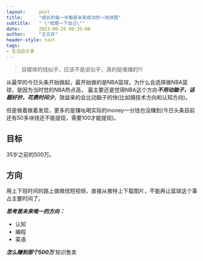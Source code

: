 ```yaml
---
layout:     post
title:      "成长的每一步都是未来成功的一块拼图"
subtitle:   " \"梳理一下自己\""
date:       2023-06-29 09:35:00
author:     "王元存"
header-style: text
tags:
- 生活启示录
---
```

> 自媒体的钱似乎，应该不是说似乎，真的挺难赚的!!!

从最早的今日头条开始做起，最开始做的是NBA篮球，为什么会选择做NBA篮球，是因为当时觉的NBA热点高，
最主要还是觉得NBA这个方向***不用动脑子，话题好抄，花费时间少***，效益来的会比动脑子的快(比如搞技术方向和认知方向)。

但是做着做着发现，更多的是赚吆喝实际的money一分钱也没赚到(今日头条目前还有50多块钱还不能提现，需要100才能提现)。

目标
------
35岁之前的500万。

方向
-----
用上下班时间的路上做微信短视频，直接从推特上下载图片，不能再让篮球这个事占主要时间了。

***思考是未来唯一的方向：***
- 认知
- 编程
- 英语

***怎么赚到那个500万***
知识售卖




